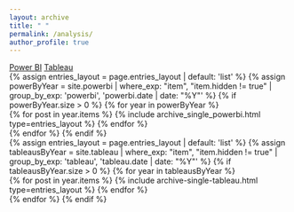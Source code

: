 ```yaml
---
layout: archive
title: " "
permalink: /analysis/
author_profile: true
---
```

<!--# Analysis

Welcome to the analysis section of our site! Here you'll find information and resources related to data analysis using tools like Power BI and Tableau.-->

<!-- Add the following code to include the CSS and JavaScript files -->
<link rel="stylesheet" href="{{ 'assets/css/style.css' | relative_url }}">


<!-- Add the navigation menu and tab content -->
<div class="container">
  <a href="#" class="tab-link active" data-tab="tab1">Power BI</a>
  <a href="#" class="tab-link" data-tab="tab2">Tableau</a>
  <!-- <a href="#" class="tab-link" data-tab="tab3">Excel</a> -->
  <div class="red-line"></div>

  <div class="tab-content active" id="tab1">
    <!-- Power BI content goes here -->
    {% assign entries_layout = page.entries_layout | default: 'list' %}
    {% assign powerByYear = site.powerbi | where_exp: "item", "item.hidden != true" | group_by_exp: 'powerbi', 'powerbi.date | date: "%Y"' %}
    {% if powerByYear.size > 0 %}
      {% for year in powerByYear %}
        <section class="taxonomy__section">
          <div class="entries-{{ entries_layout }}">
            {% for post in year.items %}
              {% include archive_single_powerbi.html type=entries_layout %}
            {% endfor %}
          </div>
        </section>
    {% endfor %}
  {% endif %}
    
  </div>
  
  <div class="tab-content" id="tab2">
    <!-- Tableau content goes here -->
    {% assign entries_layout = page.entries_layout | default: 'list' %}
    {% assign tableausByYear = site.tableau | where_exp: "item", "item.hidden != true" | group_by_exp: 'tableau', 'tableau.date | date: "%Y"' %}
    {% if tableausByYear.size > 0 %}
      {% for year in tableausByYear %}
          <div class="entries-{{ entries_layout }}">
            {% for post in year.items %}
              {% include archive-single-tableau.html type=entries_layout %}
            {% endfor %}
          </div>
      {% endfor %}
    {% endif %}
  </div>
</div>
<script src="{{ 'assets/js/script-tabs.js' | relative_url }}"></script>
